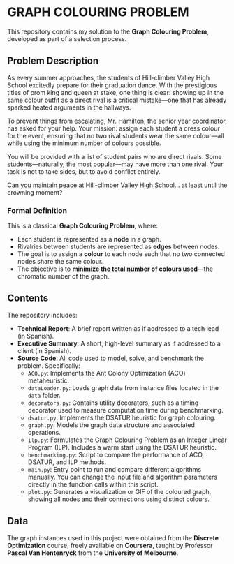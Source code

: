# GRAPH COLOURING PROBLEM

This repository contains my solution to the **Graph Colouring Problem**, developed as part of a selection process.

## Problem Description

As every summer approaches, the students of Hill-climber Valley High School excitedly prepare for their graduation dance. With the prestigious titles of prom king and queen at stake, one thing is clear: showing up in the same colour outfit as a direct rival is a critical mistake—one that has already sparked heated arguments in the hallways.

To prevent things from escalating, Mr. Hamilton, the senior year coordinator, has asked for your help. Your mission: assign each student a dress colour for the event, ensuring that no two rival students wear the same colour—all while using the minimum number of colours possible.

You will be provided with a list of student pairs who are direct rivals. Some students—naturally, the most popular—may have more than one rival. Your task is not to take sides, but to avoid conflict entirely.

Can you maintain peace at Hill-climber Valley High School… at least until the crowning moment?

### Formal Definition

This is a classical **Graph Colouring Problem**, where:
- Each student is represented as a **node** in a graph.
- Rivalries between students are represented as **edges** between nodes.
- The goal is to assign a **colour** to each node such that no two connected nodes share the same colour.
- The objective is to **minimize the total number of colours used**—the chromatic number of the graph.

## Contents

The repository includes:

- **Technical Report**: A brief report written as if addressed to a tech lead (in Spanish).
- **Executive Summary**: A short, high-level summary as if addressed to a client (in Spanish).
- **Source Code**: All code used to model, solve, and benchmark the problem. Specifically:
  - `ACO.py`: Implements the Ant Colony Optimization (ACO) metaheuristic.
  - `dataLoader.py`: Loads graph data from instance files located in the `data` folder.
  - `decorators.py`: Contains utility decorators, such as a timing decorator used to measure computation time during benchmarking.
  - `dsatur.py`: Implements the DSATUR heuristic for graph colouring.
  - `graph.py`: Models the graph data structure and associated operations.
  - `ilp.py`: Formulates the Graph Colouring Problem as an Integer Linear Program (ILP). Includes a warm start using the DSATUR heuristic.
  - `benchmarking.py`: Script to compare the performance of ACO, DSATUR, and ILP methods.
  - `main.py`: Entry point to run and compare different algorithms manually. You can change the input file and algorithm parameters directly in the function calls within this script.
  - `plot.py`: Generates a visualization or GIF of the coloured graph, showing all nodes and their connections using distinct colours.

## Data

The graph instances used in this project were obtained from the **Discrete Optimization** course, freely available on **Coursera**, taught by Professor **Pascal Van Hentenryck** from the **University of Melbourne**.
